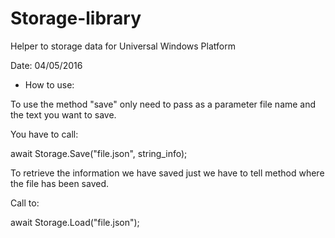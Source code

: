 # Storage-library
Helper to storage data for Universal Windows Platform

Date: 04/05/2016

* How to use:

To use the method "save" only need to pass as a parameter file name and the text you want to save. 

You have to call:
  
  await Storage.Save("file.json", string_info);


To retrieve the information we have saved just we have to tell method where the file has been saved. 

Call to:
  
  await Storage.Load("file.json");
